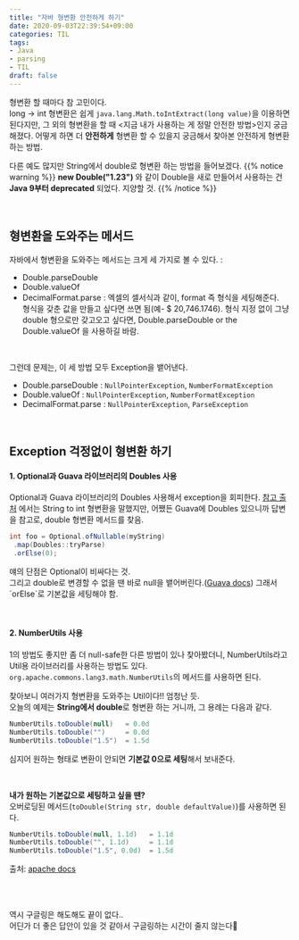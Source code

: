 ```yaml
---
title: "자바 형변환 안전하게 하기"
date: 2020-09-03T22:39:54+09:00
categories: TIL
tags:
- Java
- parsing
- TIL
draft: false
---
```


형변환 할 때마다 참 고민이다.  
long -> int 형변환은 쉽게 `java.lang.Math.toIntExtract(long value)`을 이용하면 된다지만, 
그 외의 형변환을 할 때 <지금 내가 사용하는 게 정말 안전한 방법>인지 궁금해졌다.
어떻게 하면 더 **안전하게** 형변환 할 수 있을지 궁금해서 찾아본 안전하게 형변환하는 방법.


다른 예도 많지만 String에서 double로 형변환 하는 방법을 들어보겠다.
{{% notice warning %}}
**new Double("1.23")** 와 같이 Double을 새로 만들어서 사용하는 건 **Java 9부터 deprecated** 되었다. 지양할 것.
{{% /notice %}}

<br>


## 형변환을 도와주는 메서드
자바에서 형변환을 도와주는 메서드는 크게 세 가지로 볼 수 있다. :  
- Double.parseDouble  
- Double.valueOf  
- DecimalFormat.parse : 엑셀의 셀서식과 같이, format 즉 형식을 세팅해준다.   
형식을 갖춘 값을 만들고 싶다면 쓰면 됨(예- $ 20,746.1746). 형식 지정 없이 그냥 double 형으로만 갖고오고 싶다면, Double.parseDouble or the Double.valueOf 을 사용하길 바람.

<br>

그런데 문제는, 이 세 방법 모두 Exception을 뱉어낸다.  
- Double.parseDouble  : `NullPointerException`, `NumberFormatException`    
- Double.valueOf      : `NullPointerException`, `NumberFormatException`  
- DecimalFormat.parse : `NullPointerException`, `ParseException`    

<br>


## Exception 걱정없이 형변환 하기
#### 1. Optional과 Guava 라이브러리의 Doubles 사용 

Optional과 Guava 라이브러리의 Doubles 사용해서 exception을 회피한다. 
[참고 출처](https://stackoverflow.com/questions/5585779/how-do-i-convert-a-string-to-an-int-in-java) 
에서는 String to int 형변환을 말했지만, 어쨌든 Guava에 Doubles 있으니까 답변을 참고로, double 형변환 메서드를 찾음.
```java
int foo = Optional.ofNullable(myString)
 .map(Doubles::tryParse)
 .orElse(0);
```
얘의 단점은 Optional이 비싸다는 것.   
그리고 double로 변경할 수 없을 땐 바로 null을 뱉어버린다.([Guava docs](https://guava.dev/releases/19.0/api/docs/com/google/common/primitives/Doubles.html#tryParse(java.lang.String)))
그래서 `orElse`로 기본값을 세팅해야 함.

<br>

#### 2. NumberUtils 사용
1의 방법도 좋지만 좀 더 null-safe한 다른 방법이 있나 찾아봤더니, 
NumberUtils라고 Util용 라이브러리를 사용하는 방법도 있다.
`org.apache.commons.lang3.math.NumberUtils`의 메서드를 사용하면 된다.
  
찾아보니 여러가지 형변환을 도와주는 Util이다!! 엄청난 듯.  
오늘의 예제는 **String에서 double**로 형변환 하는 거니까, 그 용례는 다음과 같다.
```java
NumberUtils.toDouble(null)   = 0.0d
NumberUtils.toDouble("")     = 0.0d
NumberUtils.toDouble("1.5")  = 1.5d
```
심지어 원하는 형태로 변환이 안되면 **기본값 0으로 세팅**해서 보내준다.

<br>

**내가 원하는 기본값으로 세팅하고 싶을 땐?**  
오버로딩된 메서드(`toDouble(String str, double defaultValue)`)를 사용하면 된다.
```java
NumberUtils.toDouble(null, 1.1d)   = 1.1d
NumberUtils.toDouble("", 1.1d)     = 1.1d
NumberUtils.toDouble("1.5", 0.0d)  = 1.5d
```


출처: [apache docs](https://commons.apache.org/proper/commons-lang/javadocs/api-3.9/org/apache/commons/lang3/math/NumberUtils.html#toInt-java.lang.String-int-)


<br>
<br>

역시 구글링은 해도해도 끝이 없다..    
어딘가 더 좋은 답안이 있을 것 같아서 구글링하는 시간이 줄지 않는다🤣


